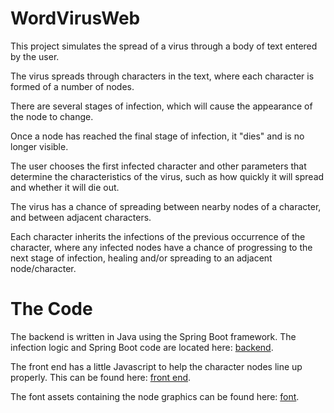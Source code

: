 # WordVirusWeb

This project simulates the spread of a virus through a body of text entered by the user.

The virus spreads through characters in the text, where each character is formed of a number of nodes.

There are several stages of infection, which will cause the appearance of the node to change.

Once a node has reached the final stage of infection, it "dies" and is no longer visible.

The user chooses the first infected character and other parameters that determine the characteristics of the virus, such as how quickly it will spread and whether it will die out.

The virus has a chance of spreading between nearby nodes of a character, and between adjacent characters.

Each character inherits the infections of the previous occurrence of the character, where any infected nodes have a chance of progressing to the next stage of infection, healing and/or spreading to an adjacent node/character.

# The Code

The backend is written in Java using the Spring Boot framework. The infection logic and Spring Boot code are located here: [backend](https://github.com/UnawareWolf/WordVirusWeb/tree/master/src/main/java/com/unawarewolf/wordvirus).

The front end has a little Javascript to help the character nodes line up properly. This can be found here: [front end](https://github.com/UnawareWolf/WordVirusWeb/blob/master/src/main/resources/static/js/manipulateHtml.js).

The font assets containing the node graphics can be found here: [font](https://github.com/UnawareWolf/WordVirusWeb/tree/master/src/main/resources/static/fonts).

